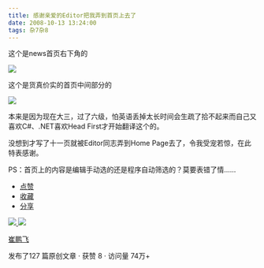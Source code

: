 ```yaml
---
title: 感谢亲爱的Editor把我弄到首页上去了
date: 2008-10-13 13:24:00
tags: 杂7杂8
---
```

这个是news首页右下角的

![](https://p-blog.csdn.net/images/p_blog_csdn_net/cuipengfei1/EntryImages/20081013/%E6%88%AA%E5%9B%BE00633595011768627500.jpg)

这个是货真价实的首页中间部分的

![](https://p-blog.csdn.net/images/p_blog_csdn_net/cuipengfei1/EntryImages/20081013/%E6%88%AA%E5%9B%BE01.jpg)

本来是因为现在大三，过了六级，怕英语丢掉太长时间会生疏了拾不起来而自己又喜欢C#、.NET喜欢Head First才开始翻译这个的。

没想到才写了十一页就被Editor同志弄到Home Page去了，令我受宠若惊，在此特表感谢。

PS：首页上的内容是编辑手动选的还是程序自动筛选的？莫要表错了情......

  * [ 点赞  ](javascript:;)
  * [ 收藏  ](javascript:;)
  * [ 分享 ](javascript:;)

[ ![](https://profile.csdnimg.cn/5/2/5/3_cuipengfei1)
![](https://g.csdnimg.cn/static/user-reg-year/1x/11.png)
](https://blog.csdn.net/cuipengfei1)

[ 崔鹏飞 ](https://blog.csdn.net/cuipengfei1)

发布了127 篇原创文章  ·  获赞 8  ·  访问量 74万+

